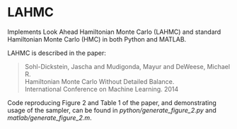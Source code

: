LAHMC
=====

Implements Look Ahead Hamiltonian Monte Carlo (LAHMC) and standard Hamiltonian Monte Carlo (HMC) in both Python and MATLAB.

LAHMC is described in the paper:<br>
> Sohl-Dickstein, Jascha and Mudigonda, Mayur and DeWeese, Michael R.<br>
> Hamiltonian Monte Carlo Without Detailed Balance.<br>
> International Conference on Machine Learning. 2014

Code reproducing Figure 2 and Table 1 of the paper, and demonstrating usage of the sampler, can be found in *python/generate_figure_2.py* and *matlab/generate_figure_2.m*.
